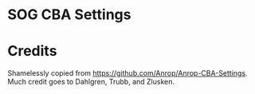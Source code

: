 # SOG CBA Settings

# Credits
Shamelessly copied from https://github.com/Anrop/Anrop-CBA-Settings.
Much credit goes to Dahlgren, Trubb, and Zlusken.